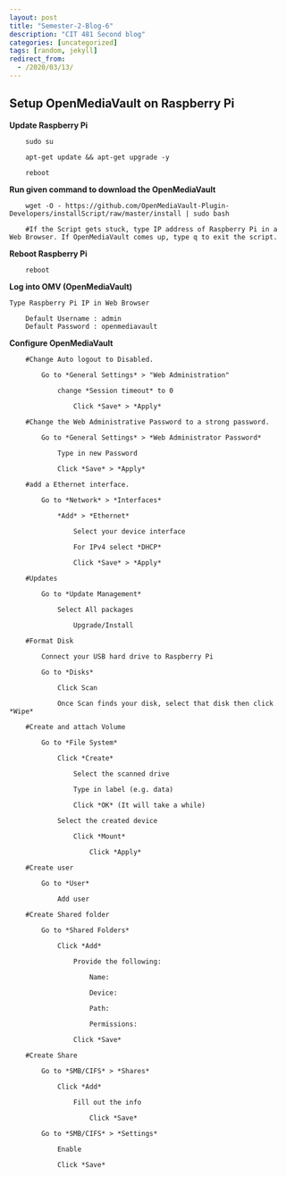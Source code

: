 ```yaml
---
layout: post
title: "Semester-2-Blog-6"
description: "CIT 481 Second blog"
categories: [uncategorized]
tags: [random, jekyll]
redirect_from:
  - /2020/03/13/
---
```


## Setup OpenMediaVault on Raspberry Pi


  __Update Raspberry Pi__

        sudo su

        apt-get update && apt-get upgrade -y

        reboot

  __Run given command to download the OpenMediaVault__

        wget -O - https://github.com/OpenMediaVault-Plugin-Developers/installScript/raw/master/install | sudo bash

        #If the Script gets stuck, type IP address of Raspberry Pi in a Web Browser. If OpenMediaVault comes up, type q to exit the script.

  __Reboot Raspberry Pi__

        reboot

  __Log into OMV (OpenMediaVault)__

    Type Raspberry Pi IP in Web Browser

        Default Username : admin
        Default Password : openmediavault

  __Configure OpenMediaVault__

        #Change Auto logout to Disabled.

            Go to *General Settings* > "Web Administration"
            
                change *Session timeout* to 0

                    Click *Save* > *Apply*
    
        #Change the Web Administrative Password to a strong password.

            Go to *General Settings* > *Web Administrator Password*

                Type in new Password

                Click *Save* > *Apply*

        #add a Ethernet interface.

            Go to *Network* > *Interfaces*

                *Add* > *Ethernet* 

                    Select your device interface

                    For IPv4 select *DHCP*

                    Click *Save* > *Apply*

        #Updates

            Go to *Update Management*

                Select All packages 

                    Upgrade/Install

        #Format Disk

            Connect your USB hard drive to Raspberry Pi

            Go to *Disks*

                Click Scan

                Once Scan finds your disk, select that disk then click *Wipe*

        #Create and attach Volume

            Go to *File System*

                Click *Create*

                    Select the scanned drive
                    
                    Type in label (e.g. data)

                    Click *OK* (It will take a while)

                Select the created device

                    Click *Mount*

                        Click *Apply*

        #Create user

            Go to *User*

                Add user

        #Create Shared folder

            Go to *Shared Folders*

                Click *Add*

                    Provide the following:

                        Name:

                        Device:

                        Path:

                        Permissions:

                    Click *Save*

        #Create Share

            Go to *SMB/CIFS* > *Shares*

                Click *Add*

                    Fill out the info

                        Click *Save*

            Go to *SMB/CIFS* > *Settings*

                Enable

                Click *Save*